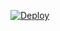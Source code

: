 [![Deploy](https://www.herokucdn.com/deploy/button.svg)](https://heroku.com/deploy?template=https://github.com/Loobluesxd/uno-)
